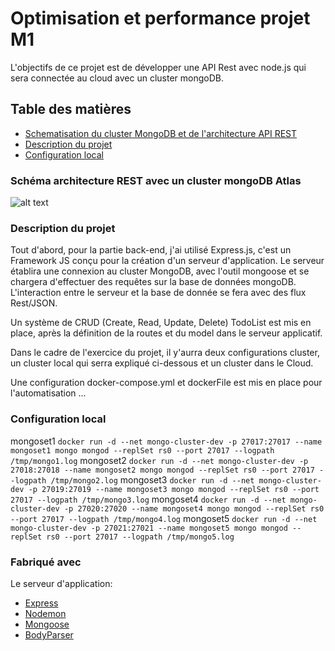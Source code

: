 Optimisation et performance projet M1
===================
L'objectifs de ce projet est de développer une API Rest avec node.js qui sera connectée au cloud avec un cluster mongoDB.

## Table des matières

- [Schematisation du cluster MongoDB et de l'architecture API REST](#architecture-technique)
- [Description du projet](#description-du-projet)
- [Configuration local](#configuration-local)


### Schéma architecture REST avec un cluster mongoDB Atlas
![alt text](https://github.com/davidle93/mds_m1_le_david_optimperf/blob/master/sch%C3%A9ma/Architecture%20REST%20avec%20un%20cluster%20mongoDB.jpg)

### Description du projet
Tout d'abord, pour la partie back-end, j'ai utilisé Express.js, c'est un Framework JS conçu pour la création d'un serveur d'application. Le serveur établira une connexion au cluster MongoDB, avec l'outil mongoose et se chargera d'effectuer des requêtes sur la base de données mongoDB. L'interaction entre le serveur et la base de donnée se fera avec des flux Rest/JSON.

Un système de CRUD (Create, Read, Update, Delete) TodoList est mis en place, après la définition de la routes et du model dans le serveur applicatif.

Dans le cadre de l'exercice du projet, il y'aurra deux configurations cluster, un cluster local qui serra expliqué ci-dessous et un cluster dans le Cloud.

Une configuration docker-compose.yml et dockerFile est mis en place pour l'automatisation ...

### Configuration local

mongoset1
``docker run -d --net mongo-cluster-dev -p 27017:27017 --name mongoset1 mongo mongod --replSet rs0 --port 27017 --logpath /tmp/mongo1.log``
mongoset2
``docker run -d --net mongo-cluster-dev -p 27018:27018 --name mongoset2 mongo mongod --replSet rs0 --port 27017 --logpath /tmp/mongo2.log``
mongoset3
``docker run -d --net mongo-cluster-dev -p 27019:27019 --name mongoset3 mongo mongod --replSet rs0 --port 27017 --logpath /tmp/mongo3.log``
mongoset4
``docker run -d --net mongo-cluster-dev -p 27020:27020 --name mongoset4 mongo mongod --replSet rs0 --port 27017 --logpath /tmp/mongo4.log``
mongoset5
``docker run -d --net mongo-cluster-dev -p 27021:27021 --name mongoset5 mongo mongod --replSet rs0 --port 27017 --logpath /tmp/mongo5.log``


### Fabriqué avec

Le serveur d'application:
* [Express](https://www.npmjs.com/package/express)
* [Nodemon](https://www.npmjs.com/package/nodemon)
* [Mongoose](https://www.npmjs.com/package/mongoose)
* [BodyParser](https://www.npmjs.com/package/body-parsers)

